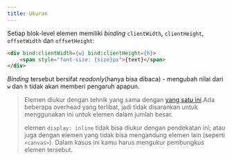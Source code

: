 ```yaml
---
title: Ukuran
---
```


Setiap blok-level elemen memiliki *binding* `clientWidth`, `clientHeight`, `offsetWidth` dan `offsetHeight`:

```html
<div bind:clientWidth={w} bind:clientHeight={h}>
	<span style="font-size: {size}px">{text}</span>
</div>
```

*Binding* tersebut bersifat *readonly*(hanya bisa dibaca) - mengubah nilai dari `w` dan `h` tidak akan memberi pengaruh apapun.

> Elemen diukur dengan tehnik yang sama dengan [yang satu ini](http://www.backalleycoder.com/2013/03/18/cross-browser-event-based-element-resize-detection/).Ada beberapa overhead yang terlibat, jadi tidak disarankan untuk menggunakan ini untuk elemen dalam jumlah besar. 
>
> elemen `display: inline` tidak bisa diukur dengan pendekatan ini; atau juga dengan elemen yang tidak bisa mengandung elemen lain (seperti `<canvas>`). Dalam kasus ini kamu harus mengukur pembungkus elemen tersebut.
